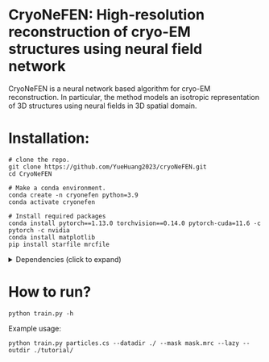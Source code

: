 # CryoNeFEN: High-resolution reconstruction of cryo-EM structures using neural field network
CryoNeFEN is a neural network based algorithm for cryo-EM reconstruction. In particular, the method models an isotropic representation of 3D structures using neural fields in 3D spatial domain.
# Installation:

```
# clone the repo.
git clone https://github.com/YueHuang2023/cryoNeFEN.git
cd CryoNeFEN

# Make a conda environment.
conda create -n cryonefen python=3.9
conda activate cryonefen

# Install required packages
conda install pytorch==1.13.0 torchvision==0.14.0 pytorch-cuda=11.6 -c pytorch -c nvidia
conda install matplotlib
pip install starfile mrcfile
```
<details>
  <summary> Dependencies (click to expand) </summary>
  
  ## Dependencies
  - pytorch 1.13
  - starfile
  - mrcfile
  - matplotlib

</details>

# How to run? 

```
python train.py -h
```

Example usage:

```
python train.py particles.cs --datadir ./ --mask mask.mrc --lazy --outdir ./tutorial/
```
